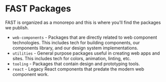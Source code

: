 # FAST Packages

FAST is organized as a monorepo and this is where you'll find the packages we publish.

* `web-components` - Packages that are directly related to web component technologies. This includes tech for building components, our components library, and our design system implementations.
* `utilities` - General purpose packages useful in creating web apps and sites. This includes tech for colors, animation, linting, etc.
* `tooling` - Packages that contain design and prototyping tools.
* `react` - Legacy React components that predate the modern web component work.